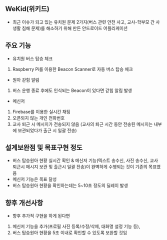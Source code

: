 ## WeKid(위키드)
+ 최근 이슈가 되고 있는 유치원 문제 2가지(버스 관련 안전 사고, 교사-학부모 간 사생활 침해 문제)를 해소하기 위해 만든 안드로이드 어플리케이션

## 주요 기능
+ 유치원 버스 탑승 체크
1. Raspberry Pi를 이용한 Beacon Scanner로 자동 버스 탑승 체크
+ 원아 갇힘 알림
1. 버스 운행 종료 후에도 인식되는 Beacon이 있다면 갇힘 알림 발생
+ 메신저
1. Firebase를 이용한 실시간 채팅
2. 오픈되지 않는 개인 전화번호
3. 교사 퇴근 시 메시지가 전송되지 않음 (교사의 퇴근 시간 동안 전송된 메시지는 내부에 보관되었다가 출근 시 일괄 전송)

## 설계보완점 및 목표구현 정도
+ 버스 탑승원아 현황 실시간 확인 & 메신저 기능(텍스트 송수신, 사진 송수신, 교사 퇴근시 메시지 보관 및 출근시 일괄 전송)이 완벽하게 수행되는 것이 기존의 목표였음
+ 메신저 기능은 목표 달성
+ 버스 탑승원아 현황을 확인하는데는 5~10초 정도의 딜레이 발생

## 향후 개선사항
+ 향후 추가적 구현을 하게 된다면
1. 메신저 기능을 추가(프로필 사진 등록/수정/삭제, 대화명 설정 기능 등),
2. 버스 탑승원아 현황을 5초 이내로 확인할 수 있도록 보완할 것임
